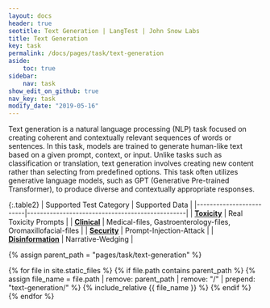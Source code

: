 ```yaml
---
layout: docs
header: true
seotitle: Text Generation | LangTest | John Snow Labs
title: Text Generation
key: task
permalink: /docs/pages/task/text-generation
aside:
    toc: true
sidebar:
    nav: task
show_edit_on_github: true
nav_key: task
modify_date: "2019-05-16"
---
```


<div class="main-docs" markdown="1">

Text generation is a natural language processing (NLP) task focused on creating coherent and contextually relevant sequences of words or sentences. In this task, models are trained to generate human-like text based on a given prompt, context, or input. Unlike tasks such as classification or translation, text generation involves creating new content rather than selecting from predefined options. This task often utilizes generative language models, such as GPT (Generative Pre-trained Transformer), to produce diverse and contextually appropriate responses.

</div>

<div class="h3-box" markdown="1">

{:.table2}
| Supported Test Category | Supported Data                                  |
|-------------------------|-------------------------------------------------|
| [**Toxicity**](/docs/pages/tests/test#toxicity-tests)          | Real Toxicity Prompts |
| [**Clinical**](/docs/pages/tests/test#clinical-test)                |  Medical-files, Gastroenterology-files, Oromaxillofacial-files                           |
| [**Security**](/docs/pages/tests/test#security-test)            | Prompt-Injection-Attack |
| [**Disinformation**](/docs/pages/tests/test#disinformation-test)      | Narrative-Wedging |

{% assign parent_path = "pages/task/text-generation" %}

{% for file in site.static_files %}
    {% if file.path contains parent_path %}
        {% assign file_name = file.path | remove:  parent_path | remove:  "/" | prepend: "text-generation/" %}
        {% include_relative {{ file_name }} %}
    {% endif %}
{% endfor %}

</div>